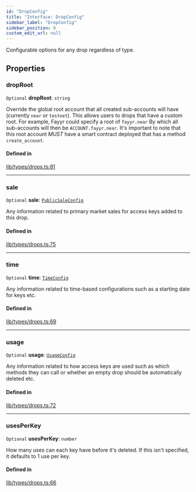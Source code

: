 ```yaml
---
id: "DropConfig"
title: "Interface: DropConfig"
sidebar_label: "DropConfig"
sidebar_position: 0
custom_edit_url: null
---
```


Configurable options for any drop regardless of type.

## Properties

### dropRoot

 `Optional` **dropRoot**: `string`

Override the global root account that all created sub-accounts will have (currently `near` or `testnet`). This allows users to drops that have a custom root.
For example, Fayyr could specify a root of `fayyr.near` By which all sub-accounts will then be `ACCOUNT.fayyr.near`.
It's important to note that this root account *MUST* have a smart contract deployed that has a method `create_account`.

#### Defined in

[lib/types/drops.ts:81](https://github.com/keypom/keypom-js/blob/9a866ee41/packages/core/src/lib/types/drops.ts#L81)

___

### sale

 `Optional` **sale**: [`PublicSaleConfig`](PublicSaleConfig.md)

Any information related to primary market sales for access keys added to this drop.

#### Defined in

[lib/types/drops.ts:75](https://github.com/keypom/keypom-js/blob/9a866ee41/packages/core/src/lib/types/drops.ts#L75)

___

### time

 `Optional` **time**: [`TimeConfig`](TimeConfig.md)

Any information related to time-based configurations such as a starting date for keys etc.

#### Defined in

[lib/types/drops.ts:69](https://github.com/keypom/keypom-js/blob/9a866ee41/packages/core/src/lib/types/drops.ts#L69)

___

### usage

 `Optional` **usage**: [`UsageConfig`](UsageConfig.md)

Any information related to how access keys are used such as which methods they can call or whether an empty drop should be automatically deleted etc.

#### Defined in

[lib/types/drops.ts:72](https://github.com/keypom/keypom-js/blob/9a866ee41/packages/core/src/lib/types/drops.ts#L72)

___

### usesPerKey

 `Optional` **usesPerKey**: `number`

How many uses can each key have before it's deleted. If this isn't specified, it defaults to 1 use per key.

#### Defined in

[lib/types/drops.ts:66](https://github.com/keypom/keypom-js/blob/9a866ee41/packages/core/src/lib/types/drops.ts#L66)
